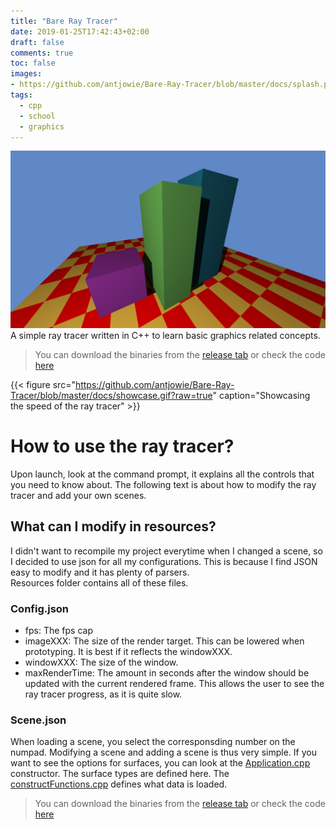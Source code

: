 ```yaml
---
title: "Bare Ray Tracer"
date: 2019-01-25T17:42:43+02:00
draft: false
comments: true
toc: false
images:
- https://github.com/antjowie/Bare-Ray-Tracer/blob/master/docs/splash.png?raw=true
tags: 
  - cpp
  - school
  - graphics
---
```

![splash](https://github.com/antjowie/Bare-Ray-Tracer/blob/master/docs/splash.png?raw=true)
A simple ray tracer written in C++ to learn basic graphics related concepts.

> You can download the binaries from the [release tab](https://github.com/antjowie/Bare-Ray-Tracer/releases) or check the code [here](https://github.com/antjowie/Bare-Ray-Tracer)

{{< figure src="https://github.com/antjowie/Bare-Ray-Tracer/blob/master/docs/showcase.gif?raw=true" caption="Showcasing the speed of the ray tracer" >}}

# How to use the ray tracer?
Upon launch, look at the command prompt, it explains all the controls that you need to know about. The following text is about how to modify the ray tracer and add your own scenes.

## What can I modify in resources?
I didn't want to recompile my project everytime when I changed a scene, so I decided to use json for all my configurations. This is because I find JSON easy to modify and it has plenty of parsers.  
Resources folder contains all of these files. 

### Config.json
- fps: The fps cap
- imageXXX: The size of the render target. This can be lowered when prototyping. It is best if it reflects the windowXXX.
- windowXXX: The size of the window.
- maxRenderTime: The amount in seconds after the window should be updated with the current rendered frame. This allows the user to see the ray tracer progress, as it is quite slow.

### Scene.json
When loading a scene, you select the corresponsding number on the numpad. Modifying a scene and adding a scene is thus very simple. If you want to see the options for surfaces, you can look at the [Application.cpp](https://github.com/antjowie/Bare-Ray-Tracer/tree/master/projects/Application/source/Application.cpp) constructor. The surface types are defined here. The [constructFunctions.cpp](https://github.com/antjowie/Bare-Ray-Tracer/tree/master/projects/Application/source/constructFunctions.cpp) defines what data is loaded.

> You can download the binaries from the [release tab](https://github.com/antjowie/Bare-Ray-Tracer/releases) or check the code [here](https://github.com/antjowie/Bare-Ray-Tracer)